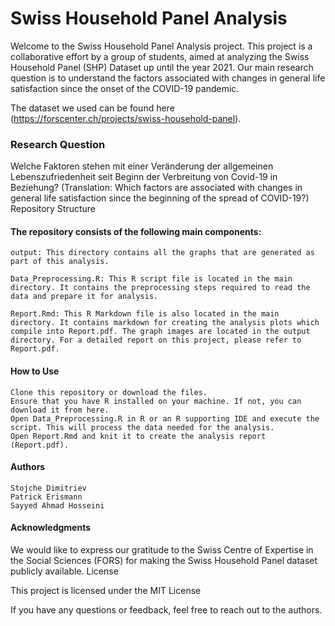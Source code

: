 # Swiss Household Panel Analysis

Welcome to the Swiss Household Panel Analysis project. This project is a collaborative effort by a group of students, aimed at analyzing the Swiss Household Panel (SHP) Dataset up until the year 2021. Our main research question is to understand the factors associated with changes in general life satisfaction since the onset of the COVID-19 pandemic.

The dataset we used can be found here (https://forscenter.ch/projects/swiss-household-panel).
### Research Question

Welche Faktoren stehen mit einer Veränderung der allgemeinen Lebenszufriedenheit seit Beginn der Verbreitung von Covid-19 in Beziehung?
(Translation: Which factors are associated with changes in general life satisfaction since the beginning of the spread of COVID-19?)
Repository Structure

#### The repository consists of the following main components:

    output: This directory contains all the graphs that are generated as part of this analysis.

    Data_Preprocessing.R: This R script file is located in the main directory. It contains the preprocessing steps required to read the data and prepare it for analysis.

    Report.Rmd: This R Markdown file is also located in the main directory. It contains markdown for creating the analysis plots which compile into Report.pdf. The graph images are located in the output directory. For a detailed report on this project, please refer to Report.pdf.

#### How to Use

    Clone this repository or download the files.
    Ensure that you have R installed on your machine. If not, you can download it from here.
    Open Data_Preprocessing.R in R or an R supporting IDE and execute the script. This will process the data needed for the analysis.
    Open Report.Rmd and knit it to create the analysis report (Report.pdf).

#### Authors

    Stojche Dimitriev
    Patrick Erismann
    Sayyed Ahmad Hosseini

#### Acknowledgments

We would like to express our gratitude to the Swiss Centre of Expertise in the Social Sciences (FORS) for making the Swiss Household Panel dataset publicly available.
License

This project is licensed under the MIT License 

If you have any questions or feedback, feel free to reach out to the authors.